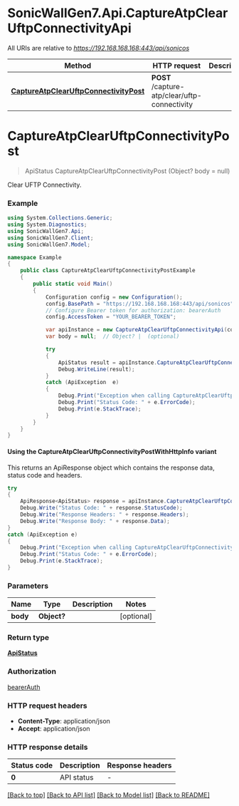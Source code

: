 # SonicWallGen7.Api.CaptureAtpClearUftpConnectivityApi

All URIs are relative to *https://192.168.168.168:443/api/sonicos*

| Method | HTTP request | Description |
|--------|--------------|-------------|
| [**CaptureAtpClearUftpConnectivityPost**](CaptureAtpClearUftpConnectivityApi.md#captureatpclearuftpconnectivitypost) | **POST** /capture-atp/clear/uftp-connectivity |  |

<a id="captureatpclearuftpconnectivitypost"></a>
# **CaptureAtpClearUftpConnectivityPost**
> ApiStatus CaptureAtpClearUftpConnectivityPost (Object? body = null)



Clear UFTP Connectivity.

### Example
```csharp
using System.Collections.Generic;
using System.Diagnostics;
using SonicWallGen7.Api;
using SonicWallGen7.Client;
using SonicWallGen7.Model;

namespace Example
{
    public class CaptureAtpClearUftpConnectivityPostExample
    {
        public static void Main()
        {
            Configuration config = new Configuration();
            config.BasePath = "https://192.168.168.168:443/api/sonicos";
            // Configure Bearer token for authorization: bearerAuth
            config.AccessToken = "YOUR_BEARER_TOKEN";

            var apiInstance = new CaptureAtpClearUftpConnectivityApi(config);
            var body = null;  // Object? |  (optional) 

            try
            {
                ApiStatus result = apiInstance.CaptureAtpClearUftpConnectivityPost(body);
                Debug.WriteLine(result);
            }
            catch (ApiException  e)
            {
                Debug.Print("Exception when calling CaptureAtpClearUftpConnectivityApi.CaptureAtpClearUftpConnectivityPost: " + e.Message);
                Debug.Print("Status Code: " + e.ErrorCode);
                Debug.Print(e.StackTrace);
            }
        }
    }
}
```

#### Using the CaptureAtpClearUftpConnectivityPostWithHttpInfo variant
This returns an ApiResponse object which contains the response data, status code and headers.

```csharp
try
{
    ApiResponse<ApiStatus> response = apiInstance.CaptureAtpClearUftpConnectivityPostWithHttpInfo(body);
    Debug.Write("Status Code: " + response.StatusCode);
    Debug.Write("Response Headers: " + response.Headers);
    Debug.Write("Response Body: " + response.Data);
}
catch (ApiException e)
{
    Debug.Print("Exception when calling CaptureAtpClearUftpConnectivityApi.CaptureAtpClearUftpConnectivityPostWithHttpInfo: " + e.Message);
    Debug.Print("Status Code: " + e.ErrorCode);
    Debug.Print(e.StackTrace);
}
```

### Parameters

| Name | Type | Description | Notes |
|------|------|-------------|-------|
| **body** | **Object?** |  | [optional]  |

### Return type

[**ApiStatus**](ApiStatus.md)

### Authorization

[bearerAuth](../README.md#bearerAuth)

### HTTP request headers

 - **Content-Type**: application/json
 - **Accept**: application/json


### HTTP response details
| Status code | Description | Response headers |
|-------------|-------------|------------------|
| **0** | API status |  -  |

[[Back to top]](#) [[Back to API list]](../README.md#documentation-for-api-endpoints) [[Back to Model list]](../README.md#documentation-for-models) [[Back to README]](../README.md)

